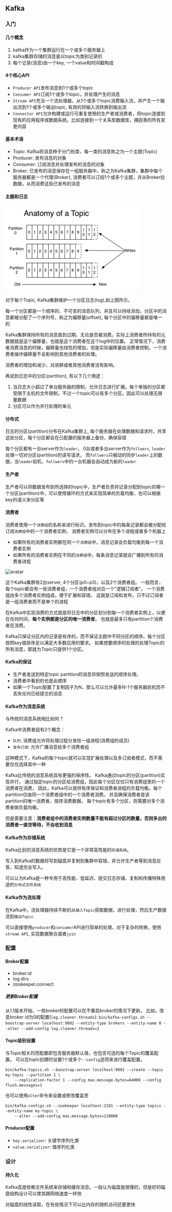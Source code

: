 ## Kafka

### 入门

#### 几个概念
1. kafka作为一个集群运行在一个或多个服务器上
2. kafka集群存储的消息是以topic为类别记录的
3. 每个记录(消息)由一个key, 一个value和时间戳构成

#### 4个核心API
+ `Producer API`发布消息到1个或多个topic
+ `Consumer API`订阅1个或多个topic，并处理产生的消息
+ `Stream API`充当一个流处理器，从1个或多个topic消费输入流，并产生一个输出流到1个或多个输出topic, 有效的将输入流转换到输出流
+ `Connector API`允许构建或运行可重复使用的生产者或消费者，将topic连接到现有的应用程序或数据系统。比如连接到一个关系型数据库，捕捉表的所有变更内容

#### 基本术语
+ Topic: Kafka将消息种子分门别类，每一类的消息称之为一个主题(Topic)
+ Producer: 发布消息的对象
+ Consumer: 订阅消息并处理发布的消息的对象
+ Broker: 已发布的消息保存在一组服务器中，称之为Kafka集群，集群中每个服务器都是一个代理(Broker), 消费者可以订阅1个或多个主题，并从Broker拉数据，从而消费这些已发布的消息

#### 主题和日志
![avatar](/assets/images/introduction_anatomy_of_a_topic.png)

对于每个Topic, Kafka集群维护一个分区日志(log),如上图所示。

每一个分区都是一个顺序的、不可变的消息队列，并且可以持续添加，分区中的消息都被分配了一个序列号，称之为偏移量(offset), 每个分区中的偏移量都是唯一的

Kafka集群保持所有的消息直到过期，无论是否被消费。实际上消费者所持有的元数据就是这个偏移量，也就是这个消费者在这个log中的位置。
正常情况下，消费者消费消息的时候，偏移量也线性的增加，但是实际偏移量由消费者控制，一个消费者操作偏移量不会影响到其他消费者的处理。

消费者的增加和减少，对进群或者其他消费者没有影响。

再说到日志中的分区(partition), 有以下几个用途：
1. 当日志大小超过了单台服务器的限制，允许日志进行扩展。每个单独的分区都受限于主机的文件限制，不过一个topic可以有多个分区。因此可以处理无限量数据
2. 分区可以作为并行处理的单元

#### 分布式
日志的分区(partition)分布在Kafka集群上, 每个服务器在处理数据和请求时，共享这些分区，每个分区都会在已配置的服务器上备份，确保容错

每个分区都有一台server作为`leader`， 0台或者多台server作为`follwers`, `leader`处理一切对分区(partition)的读写请求，
而`follwers`只被动的同步`leader`上的数据，当`leader`宕机，`follwers`中的一台机器会自动成为新的`leader`

#### 生产者
生产者可以将数据发布到所选择的topic中，生产者负责将记录分配到topic的哪一个分区(partition)中，可以使用循环的方式来实现简单的负载均衡，也可以根据key的语义来分区等

#### 消费者
消费者使用一个`消费组`的名称来进行标识。发布到topic中的每条记录都会被分配给订阅`消费组`中的一个消费者实例，
消费者实例可以分布在多个进程或者多个机器上

+ 如果所有的消费者实例都在同一个`消费组`中，消息记录会负载均衡到每一个消费者实例
+ 如果所有的消费者实例在不同的`消费组`中，每条消息记录就会广播到所有的消费者进程

![avatar](/assets/images/introduction_consumers.png)

这个Kafka集群有2台server, 4个分区(p0~p3)，以及2个消费者组。
一般而言，每个topic都会有一些消费者组，一个消费者组对应一个"逻辑订阅者"。
一个消费组由多个消费者实例组成，便于扩展和容错。
这就是订阅和发布，只不过订阅者是一组消费者而不是单个的进程

在Kafka中实现消费的方式就是将日志中的分区划分到每一个消费者实例上，以便在任何时间，**每个实例都是分区的唯一消费者**。
也就是最多只有partition个消费者在消费。

Kafka只保证分区内的记录是有序的，而不保证主题中不同分区的顺序。每个分区按照key值排序足以满足大多数应用的要求。
如果想要顺序的处理的处理Topic的所有消息，那就为Topic只提供1个分区。

#### Kafka的保证
+ 生产者发送到特定topic partition的消息将按照发送的顺序处理。
+ 消费者中看到的也是此顺序
+ 如果一个Topic配置了复制因子为N，那么可以允许最多N-1个服务器宕机而不丢失任何已经提交的消息


#### Kafka作为消息系统
与传统的消息系统相比如何？

Kafka中消费者组有2个概念：
+ `队列`: 消费组允许将处理过程分发给一组进程(消费组的成员)
+ `发布订阅`: 允许广播消息给多个消费者组

这种模式下，Kafka的每个topic就可以实现扩展处理以及多订阅者模式，而不需要仅仅选择其中一种

Kafka比传统的消息系统具有更强的保序性。
Kafka通过topic的分区(partition)实现并行，
通过指定topic的分区给消费组，因此每个分区仅仅只有消费组里的一个消费者在消费，
因此，Kafka可以提供有序保证和消费者进程的负载均衡。每个partition仅由同一个消费者组中的一个消费者消费。
并且确保消费者是该partition的唯一消费者，按序消费数据。
每个topic有多个分区，则需要对多个消费者做负载均衡。

但是需要注意：**消费者组中的消费者实例数量不能有超过分区的数量，否则多出的消费者一直空等待，不会收到消息**


#### Kafka作为存储系统
Kafka比别的消息系统的优势是它是一个非常高性能的`存储系统`。

写入到Kafka的数据将写到磁盘并复制到集群中容错，并允许生产者等到消息应答，知道完全写入。

可以认为Kafka是一种专用于高性能、低延迟、提交日志存储、复制和传播特殊用途的`分布式文件系统`

#### Kafka作为流处理
在Kafka中，流处理器持续不断的从`输入Topic`获取数据，进行处理，然后生产数据流到`输出Topic`

可以直接使用`producer`和`consumer`API进行简单的处理，对于复杂的转换，使用`stream API`, 实现数据聚合或者`join`


### 配置

#### Broker配置
+ broker.id
+ log.dirs
+ zookeeper.connect

##### 更新Broker配置
从1.1版本开始，一些broker的配置可以在不重启broker的情况下更新。
比如，改变broker id为0的配置(`log.cleaner.threads`):
`bin/kafka-configs.sh --boostrap-server localhost:9092 --entity-type brokers --entity-name 0 --alter --add-config log.cleaner.threads=2`

#### Topic级别设置
与Topic相关的而配置即包含服务器默认值，也包含可选的每个Topic的覆盖配置。
可以在topic创建时设置1个或多个`--config`选项来进行覆盖配置。
```
bin/kafka-topics.sh --boostrap-server localhost:9092 --create --topic my-topic --partition 1 \
    --replication-factor 1 --config max.message.bytes=64000 --config flush.messages=1
```
也可以使用`alter`命令来设置或修改覆盖至
```
bin/kafka-configs.sh --zookeeper localhost:2181 --entity-type topics --entity-name my-topic \
    --alter --add-config max.message.bytes=128000
```

#### Producer配置
+ `key.serializer`: 关键字序列化类
+ `value.serializer`: 值序列化类


### 设计

#### 持久化
Kafka高度依赖文件系统来存储和缓存消息。一般认为磁盘是很慢的，但是好的磁盘结构设计可以使其跟网络速度一样快

对磁盘的线性读取，在有些情况下可以比内存的随机访问还要更快



